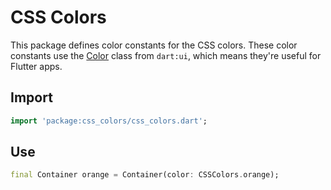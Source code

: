 CSS Colors
==========

This package defines color constants for the CSS colors. These color constants
use the [Color](https://api.flutter.dev/flutter/dart-ui/Color-class.html) class
from `dart:ui`, which means they're useful for Flutter apps.

Import
------

<?code-excerpt "test/css_colors_test.dart (Import)"?>
```dart
import 'package:css_colors/css_colors.dart';
```

Use
---

<?code-excerpt "test/css_colors_test.dart (Usage)"?>
```dart
final Container orange = Container(color: CSSColors.orange);
```
